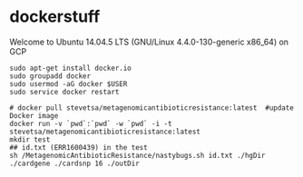 # dockerstuff

Welcome to Ubuntu 14.04.5 LTS (GNU/Linux 4.4.0-130-generic x86_64) on GCP
```{}
sudo apt-get install docker.io
sudo groupadd docker
sudo usermod -aG docker $USER
sudo service docker restart
```

```
# docker pull stevetsa/metagenomicantibioticresistance:latest  #update Docker image
docker run -v `pwd`:`pwd` -w `pwd` -i -t stevetsa/metagenomicantibioticresistance:latest
mkdir test
## id.txt (ERR1600439) in the test
sh /MetagenomicAntibioticResistance/nastybugs.sh id.txt ./hgDir ./cardgene ./cardsnp 16 ./outDir
```
